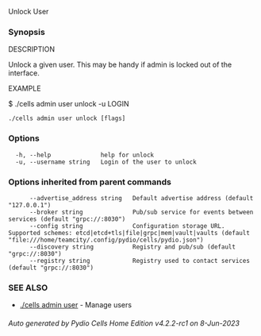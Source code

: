 Unlock User

### Synopsis


DESCRIPTION

  Unlock a given user.
  This may be handy if admin is locked out of the interface.

EXAMPLE

  $ ./cells admin user unlock -u LOGIN



```
./cells admin user unlock [flags]
```

### Options

```
  -h, --help              help for unlock
  -u, --username string   Login of the user to unlock
```

### Options inherited from parent commands

```
      --advertise_address string   Default advertise address (default "127.0.0.1")
      --broker string              Pub/sub service for events between services (default "grpc://:8030")
      --config string              Configuration storage URL. Supported schemes: etcd|etcd+tls|file|grpc|mem|vault|vaults (default "file:///home/teamcity/.config/pydio/cells/pydio.json")
      --discovery string           Registry and pub/sub (default "grpc://:8030")
      --registry string            Registry used to contact services (default "grpc://:8030")
```

### SEE ALSO

* [./cells admin user](./cells-admin-user)	 - Manage users

###### Auto generated by Pydio Cells Home Edition v4.2.2-rc1 on 8-Jun-2023
